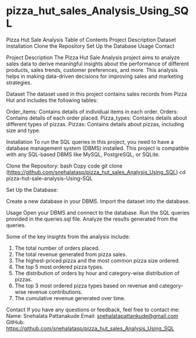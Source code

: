 # pizza_hut_sales_Analysis_Using_SQL
Pizza Hut Sale Analysis
Table of Contents
Project Description
Dataset
Installation
Clone the Repository
Set Up the Database
Usage
Contact

Project Description
The Pizza Hut Sale Analysis project aims to analyze sales data to derive meaningful insights about the performance of different products, sales trends, customer preferences, and more. This analysis helps in making data-driven decisions for improving sales and marketing strategies.

Dataset
The dataset used in this project contains sales records from Pizza Hut and includes the following tables:

Order_items: Contains details of individual items in each order.
Orders: Contains details of each order placed.
Pizza_types: Contains details about different types of pizzas.
Pizzas: Contains details about pizzas, including size and type.

Installation
To run the SQL queries in this project, you need to have a database management system (DBMS) installed. This project is compatible with any SQL-based DBMS like MySQL, PostgreSQL, or SQLite.

Clone the Repository:
bash
Copy code
git clone (https://github.com/snehalatasp/pizza_hut_sales_Analysis_Using_SQL)
cd pizza-hut-sale-analysis-Using-SQL

Set Up the Database:

Create a new database in your DBMS.
Import the dataset into the database.

Usage
Open your DBMS and connect to the database.
Run the SQL queries provided in the queries.sql file.
Analyze the results generated from the queries.


Some of the key insights from the analysis include:
1. The total number of orders placed.
2. The total revenue generated from pizza sales.
3. The highest-priced pizza and the most common pizza size ordered.
4. The top 5 most ordered pizza types.
5. The distribution of orders by hour and category-wise distribution of pizzas.
6. The top 3 most ordered pizza types based on revenue and category-wise revenue contributions.
7. The cumulative revenue generated over time.


Contact
If you have any questions or feedback, feel free to contact me:
Name: Snehalata Pattanakude
Email: snehalatapattankude@gmail.com
GitHub: https://github.com/snehalatasp/pizza_hut_sales_Analysis_Using_SQL
